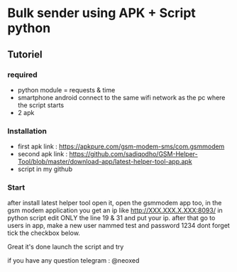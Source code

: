 # Bulk sender using APK + Script python



## Tutoriel

### required

- python module = requests & time
- smartphone android connect to the same wifi network as the pc where the script starts
- 2 apk 

### Installation

* first apk link : https://apkpure.com/gsm-modem-sms/com.gsmmodem 
* second apk link : https://github.com/sadiqodho/GSM-Helper-Tool/blob/master/download-app/latest-helper-tool-app.apk
* script in my github

### Start

after install latest helper tool open it, open the gsmmodem app too, in the gsm modem application you get an ip like http://XXX.XXX.X.XXX:8093/
in python script edit ONLY the line 19 & 31 and put your ip. after that go to users in app, make a new user nammed test and password 1234 dont forget tick the checkbox below.

Great it's done launch the script and try 

if you have any question 
telegram : @neoxed
